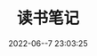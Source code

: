---
pageComponent: 
  name: Catalogue
  data: 
    key: 04.读书笔记
    imgUrl: https://cdn.addai.cn/博客/网站使用/books.png
    description: 读书笔记
title: 读书笔记
date: 2022-06--7 23:03:25
permalink: /books
sidebar: false
article: false
comment: false
editLink: false
---